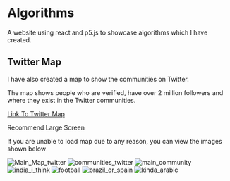# Algorithms
A website using react and p5.js to showcase algorithms which I have created.


<h2>Twitter Map</h2>
<p>I have also created a map to show the communities on Twitter.</p>
<p>The map shows people who are verified, have over 2 million followers and where they exist in the Twitter communities.</p>

<a href="https://ogreenwood672.github.io/algorithms/#/twitter/verified/2d">Link To Twitter Map</a>
<p>Recommend Large Screen</p>

<p>If you are unable to load map due to any reason, you can view the images shown below</p>

![Main_Map_twitter](https://user-images.githubusercontent.com/22611951/129446431-5d065a61-e637-4fbc-971c-ede69d5bb53a.png)
![communities_twitter](https://user-images.githubusercontent.com/22611951/129446441-221c8916-ffb0-4cad-a8c8-36fb142e820c.png)
![main_community](https://user-images.githubusercontent.com/22611951/129446447-7caa2e9e-06ac-4534-8d9a-5777a6530cca.png)
![india_i_think](https://user-images.githubusercontent.com/22611951/129446451-3f309b4a-0060-4b19-b72b-a85a4f73adb8.png)
![football](https://user-images.githubusercontent.com/22611951/129446453-6fe5d1d9-0984-4ed6-b5ed-91172e00a45d.png)
![brazil_or_spain](https://user-images.githubusercontent.com/22611951/129446458-9a78833f-99f5-4849-8288-272b2929d8ca.png)
![kinda_arabic](https://user-images.githubusercontent.com/22611951/129446461-acd61397-d33a-4a47-961c-1fcdf104ae1a.png)


